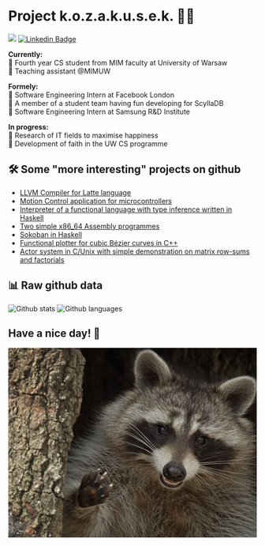 # Project k.o.z.a.k.u.s.e.k. 🐱‍👤
![](https://komarev.com/ghpvc/?username=kozakusek&color=blueviolet)
[![Linkedin Badge](https://img.shields.io/badge/-kozakusek-informational?style=plastic-square&logo=Linkedin&logoColor=white)](https://www.linkedin.com/in/bart%C5%82omiej-kozaryna-52422321b/)  
  
__Currently:__  
 🎪 Fourth year CS student from MIM faculty at University of Warsaw  
 🎪 Teaching assistant @MIMUW

__Formely:__  
 🎪 Software Engineering Intern at Facebook London  
 🎪 A member of a student team having fun developing for ScyllaDB  
 🎪 Software Engineering Intern at Samsung R&D Institute

__In progress:__  
 🐒 Research of IT fields to maximise happiness   
 🐒 Development of faith in the UW CS programme  
 
 
## 🛠 Some "more interesting" projects on github 

- [LLVM Compiler for Latte language](https://github.com/kozakusek/Latte2LLVM)
- [Motion Control application for microcontrollers](https://github.com/kozakusek/MicroMCB)
- [Interpreter of a functional language with type inference written in Haskell](https://github.com/kozakusek/Eazy-Interpreter)
- [Two simple x86_64 Assembly programmes](https://github.com/kozakusek/asm-so)
- [Sokoban in Haskell](https://github.com/kozakusek/Sokoban_Hs)
- [Functional plotter for cubic Bézier curves in C++](https://github.com/kozakusek/Bezier)
- [Actor system in C/Unix with simple demonstration on matrix row-sums and factorials](https://github.com/kozakusek/CACT)

## 📊 Raw github data

![Github stats](https://github-readme-stats.vercel.app/api?username=kozakusek&show_icons=true&theme=tokyonight)
![Github languages](https://github-readme-stats.vercel.app/api/top-langs/?username=kozakusek&count_private=true&include_all_commits=true&theme=tokyonight&layout=compact&langs_count=8)

## Have a nice day! 👋
![Image](./happy_racoon.jpg)

